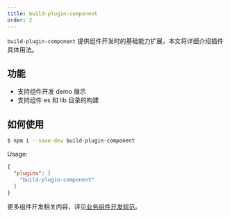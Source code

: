 ```yaml
---
title: build-plugin-component
order: 2
---
```


`build-plugin-component` 提供组件开发时的基础能力扩展，本文将详细介绍插件具体用法。

## 功能

- 支持组件开发 demo 展示
- 支持组件 es 和 lib 目录的构建

## 如何使用

```bash
$ npm i --save-dev build-plugin-component
```

Usage:

```json
{
  "plugins": [
    "build-plugin-component"
  ]
}
```

更多组件开发相关内容，详见[业务组件开发规范](/docs/materials/react.md)。
